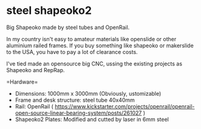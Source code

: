steel shapeoko2
===============

Big Shapeoko made by steel tubes and OpenRail.

In my country isn't easy to amateur materials like openslide or other aluminium railed frames. If you buy something like shapeoko or makerslide to the USA, you have to pay a lot of clearance costs.

I've tied made an opensource big CNC, ussing the existing projects as Shapeoko and RepRap.


=Hardware=
* Dimensions: 1000mm x 3000mm (Obviously, ustomizable)
* Frame and desk structure: steel tube 40x40mm
* Rail: OpenRail ( https://www.kickstarter.com/projects/openrail/openrail-open-source-linear-bearing-system/posts/261027 )
* Shapeoko2 Plates: Modified and cutted by laser in 6mm steel
